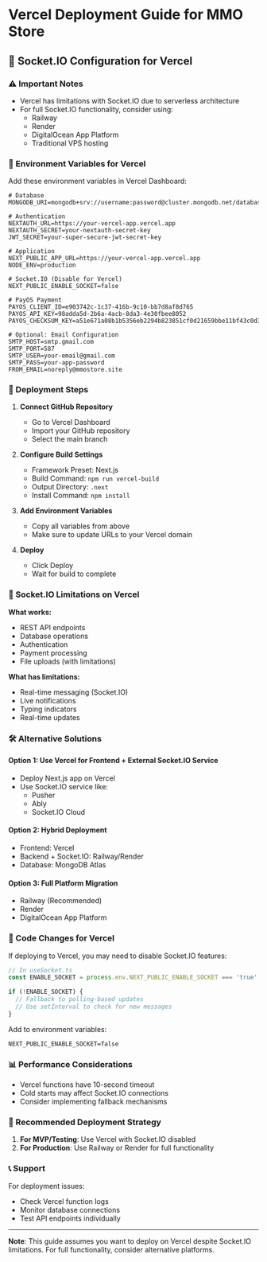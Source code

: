 # Vercel Deployment Guide for MMO Store

## 🚀 Socket.IO Configuration for Vercel

### ⚠️ Important Notes
- Vercel has limitations with Socket.IO due to serverless architecture
- For full Socket.IO functionality, consider using:
  - Railway
  - Render
  - DigitalOcean App Platform
  - Traditional VPS hosting

### 🔧 Environment Variables for Vercel

Add these environment variables in Vercel Dashboard:

```env
# Database
MONGODB_URI=mongodb+srv://username:password@cluster.mongodb.net/database_name

# Authentication
NEXTAUTH_URL=https://your-vercel-app.vercel.app
NEXTAUTH_SECRET=your-nextauth-secret-key
JWT_SECRET=your-super-secure-jwt-secret-key

# Application
NEXT_PUBLIC_APP_URL=https://your-vercel-app.vercel.app
NODE_ENV=production

# Socket.IO (Disable for Vercel)
NEXT_PUBLIC_ENABLE_SOCKET=false

# PayOS Payment
PAYOS_CLIENT_ID=e903742c-1c37-416b-9c10-bb7d8af8d765
PAYOS_API_KEY=98adda5d-2b6a-4acb-8da3-4e30fbee8052
PAYOS_CHECKSUM_KEY=a51e671a08b1b5356eb2294b823851cf0d21659bbe11bf43c0d3479f55ed21a3

# Optional: Email Configuration
SMTP_HOST=smtp.gmail.com
SMTP_PORT=587
SMTP_USER=your-email@gmail.com
SMTP_PASS=your-app-password
FROM_EMAIL=noreply@mmostore.site
```

### 📝 Deployment Steps

1. **Connect GitHub Repository**
   - Go to Vercel Dashboard
   - Import your GitHub repository
   - Select the main branch

2. **Configure Build Settings**
   - Framework Preset: Next.js
   - Build Command: `npm run vercel-build`
   - Output Directory: `.next`
   - Install Command: `npm install`

3. **Add Environment Variables**
   - Copy all variables from above
   - Make sure to update URLs to your Vercel domain

4. **Deploy**
   - Click Deploy
   - Wait for build to complete

### 🔄 Socket.IO Limitations on Vercel

**What works:**
- REST API endpoints
- Database operations
- Authentication
- Payment processing
- File uploads (with limitations)

**What has limitations:**
- Real-time messaging (Socket.IO)
- Live notifications
- Typing indicators
- Real-time updates

### 🛠️ Alternative Solutions

#### Option 1: Use Vercel for Frontend + External Socket.IO Service
- Deploy Next.js app on Vercel
- Use Socket.IO service like:
  - Pusher
  - Ably
  - Socket.IO Cloud

#### Option 2: Hybrid Deployment
- Frontend: Vercel
- Backend + Socket.IO: Railway/Render
- Database: MongoDB Atlas

#### Option 3: Full Platform Migration
- Railway (Recommended)
- Render
- DigitalOcean App Platform

### 🔧 Code Changes for Vercel

If deploying to Vercel, you may need to disable Socket.IO features:

```typescript
// In useSocket.ts
const ENABLE_SOCKET = process.env.NEXT_PUBLIC_ENABLE_SOCKET === 'true'

if (!ENABLE_SOCKET) {
  // Fallback to polling-based updates
  // Use setInterval to check for new messages
}
```

Add to environment variables:
```env
NEXT_PUBLIC_ENABLE_SOCKET=false
```

### 📊 Performance Considerations

- Vercel functions have 10-second timeout
- Cold starts may affect Socket.IO connections
- Consider implementing fallback mechanisms

### 🎯 Recommended Deployment Strategy

1. **For MVP/Testing**: Use Vercel with Socket.IO disabled
2. **For Production**: Use Railway or Render for full functionality

### 📞 Support

For deployment issues:
- Check Vercel function logs
- Monitor database connections
- Test API endpoints individually

---

**Note**: This guide assumes you want to deploy on Vercel despite Socket.IO limitations. For full functionality, consider alternative platforms.